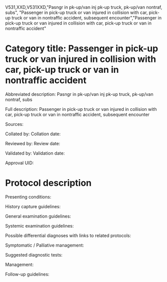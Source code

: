 V531,XXD,V531XXD,"Pasngr in pk-up/van inj pk-up truck, pk-up/van nontraf, subs", "Passenger in pick-up truck or van injured in collision with car, pick-up truck or van in nontraffic accident, subsequent encounter","Passenger in pick-up truck or van injured in collision with car, pick-up truck or van in nontraffic accident"
# Category title: Passenger in pick-up truck or van injured in collision with car, pick-up truck or van in nontraffic accident

Abbreviated description: Pasngr in pk-up/van inj pk-up truck, pk-up/van nontraf, subs

Full description: Passenger in pick-up truck or van injured in collision with car, pick-up truck or van in nontraffic accident, subsequent encounter

Sources:

Collated by:
Collation date:

Reviewed by:
Review date:

Validated by:
Validation date:

Approval UID:

# Protocol description

Presenting conditions:

History capture guidelines:

General examination guidelines:

Systemic examination guidelines:

Possible differential diagnoses with links to related protocols:

Symptomatic / Palliative management:

Suggested diagnostic tests:

Management:

Follow-up guidelines:
